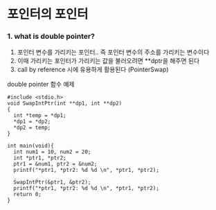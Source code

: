 # 포인터의 포인터 


### 1. what is double pointer?

1. 포인터 변수를 가리키는 포인터.. 즉 포인터 변수의 주소를 가리키는 변수이다
2. 이때 가리키는 포인터가 가리키는 값을 불러오려면 **dptr을 해주면 된다
3. call by reference 시에 유용하게 활용된다 (PointerSwap)


double pointer 함수 예제

    #include <stdio.h>
    void SwapIntPtr(int **dp1, int **dp2)
    {
      int *temp = *dp1;
      *dp1 = *dp2;
      *dp2 = temp;
    }

    int main(void){
      int num1 = 10, num2 = 20;
      int *ptr1, *ptr2;
      ptr1 = &num1, ptr2 = &num2;
      printf("*ptr1, *ptr2: %d %d \n", *ptr1, *ptr2);
    
      SwapIntPtr(&ptr1, &ptr2);
      printf("*ptr1, *ptr2: %d %d \n", *ptr1, *ptr2);
      return 0;
    }

